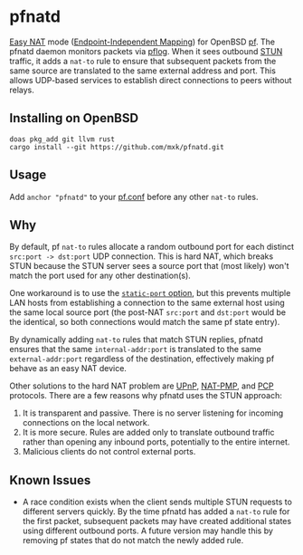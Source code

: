# pfnatd

[Easy NAT] mode ([Endpoint-Independent Mapping][rfc4787]) for OpenBSD [pf]. The pfnatd daemon monitors packets via [pflog]. When it sees outbound [STUN] traffic, it adds a `nat-to` rule to ensure that subsequent packets from the same source are translated to the same external address and port. This allows UDP-based services to establish direct connections to peers without relays.

[Easy NAT]: https://tailscale.com/blog/how-nat-traversal-works#naming-our-nats
[rfc4787]: https://datatracker.ietf.org/doc/html/rfc4787#section-4
[pf]: https://man.openbsd.org/pf
[pflog]: https://man.openbsd.org/pflog
[STUN]: https://en.wikipedia.org/wiki/STUN

## Installing on OpenBSD

```
doas pkg_add git llvm rust
cargo install --git https://github.com/mxk/pfnatd.git
```

## Usage

Add `anchor "pfnatd"` to your [pf.conf][anchors] before any other `nat-to` rules.

[anchors]: https://man.openbsd.org/pf.conf#ANCHORS

## Why

By default, pf `nat-to` rules allocate a random outbound port for each distinct `src:port -> dst:port` UDP connection. This is hard NAT, which breaks STUN because the STUN server sees a source port that (most likely) won't match the port used for any other destination(s).

One workaround is to use the [`static-port` option][static-port], but this prevents multiple LAN hosts from establishing a connection to the same external host using the same local source port (the post-NAT `src:port` and `dst:port` would be the identical, so both connections would match the same pf state entry).

By dynamically adding `nat-to` rules that match STUN replies, pfnatd ensures that the same `internal-addr:port` is translated to the same `external-addr:port` regardless of the destination, effectively making pf behave as an easy NAT device.

Other solutions to the hard NAT problem are [UPnP], [NAT-PMP], and [PCP] protocols. There are a few reasons why pfnatd uses the STUN approach:

1. It is transparent and passive. There is no server listening for incoming connections on the local network.
2. It is more secure. Rules are added only to translate outbound traffic rather than opening any inbound ports, potentially to the entire internet.
3. Malicious clients do not control external ports.

[static-port]: https://man.openbsd.org/pf.conf#static-port
[UPnP]: https://en.wikipedia.org/wiki/Universal_Plug_and_Play
[NAT-PMP]: https://en.wikipedia.org/wiki/NAT_Port_Mapping_Protocol
[PCP]: https://en.wikipedia.org/wiki/Port_Control_Protocol

## Known Issues

* A race condition exists when the client sends multiple STUN requests to different servers quickly. By the time pfnatd has added a `nat-to` rule for the first packet, subsequent packets may have created additional states using different outbound ports. A future version may handle this by removing pf states that do not match the newly added rule.
